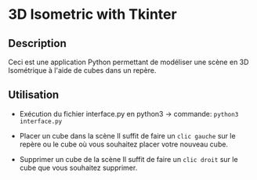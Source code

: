 # 3D Isometric with Tkinter

## Description

Ceci est une application Python permettant de modéliser une scène en 3D Isométrique à l'aide de cubes dans un repère.

## Utilisation
 - Exécution du fichier interface.py en python3 -> commande:
   `python3 interface.py`
        
 - Placer un cube dans la scène
Il suffit de faire un `clic gauche` sur le repère ou le cube où vous souhaitez placer votre nouveau cube.

 - Supprimer un cube de la scène
Il suffit de faire un `clic droit` sur le cube que vous souhaitez supprimer.
